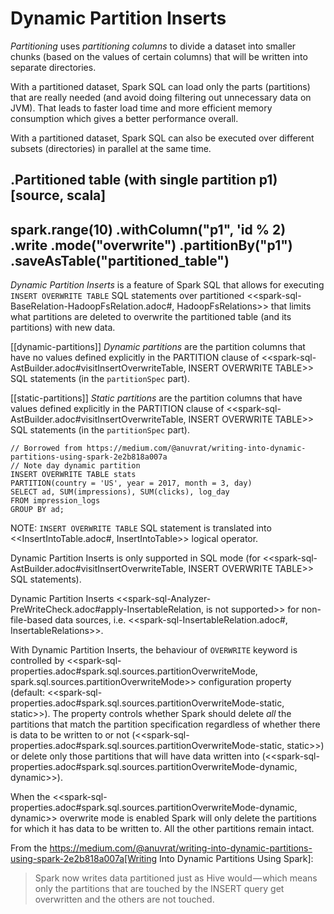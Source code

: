 # Dynamic Partition Inserts

*Partitioning* uses *partitioning columns* to divide a dataset into smaller chunks (based on the values of certain columns) that will be written into separate directories.

With a partitioned dataset, Spark SQL can load only the parts (partitions) that are really needed (and avoid doing filtering out unnecessary data on JVM). That leads to faster load time and more efficient memory consumption which gives a better performance overall.

With a partitioned dataset, Spark SQL can also be executed over different subsets (directories) in parallel at the same time.

.Partitioned table (with single partition p1)
[source, scala]
----
spark.range(10)
  .withColumn("p1", 'id % 2)
  .write
  .mode("overwrite")
  .partitionBy("p1")
  .saveAsTable("partitioned_table")
----

*Dynamic Partition Inserts* is a feature of Spark SQL that allows for executing `INSERT OVERWRITE TABLE` SQL statements over partitioned <<spark-sql-BaseRelation-HadoopFsRelation.adoc#, HadoopFsRelations>> that limits what partitions are deleted to overwrite the partitioned table (and its partitions) with new data.

[[dynamic-partitions]]
*Dynamic partitions* are the partition columns that have no values defined explicitly in the PARTITION clause of <<spark-sql-AstBuilder.adoc#visitInsertOverwriteTable, INSERT OVERWRITE TABLE>> SQL statements (in the `partitionSpec` part).

[[static-partitions]]
*Static partitions* are the partition columns that have values defined explicitly in the PARTITION clause of <<spark-sql-AstBuilder.adoc#visitInsertOverwriteTable, INSERT OVERWRITE TABLE>> SQL statements (in the `partitionSpec` part).

```
// Borrowed from https://medium.com/@anuvrat/writing-into-dynamic-partitions-using-spark-2e2b818a007a
// Note day dynamic partition
INSERT OVERWRITE TABLE stats
PARTITION(country = 'US', year = 2017, month = 3, day)
SELECT ad, SUM(impressions), SUM(clicks), log_day
FROM impression_logs
GROUP BY ad;
```

NOTE: `INSERT OVERWRITE TABLE` SQL statement is translated into <<InsertIntoTable.adoc#, InsertIntoTable>> logical operator.

Dynamic Partition Inserts is only supported in SQL mode (for <<spark-sql-AstBuilder.adoc#visitInsertOverwriteTable, INSERT OVERWRITE TABLE>> SQL statements).

Dynamic Partition Inserts <<spark-sql-Analyzer-PreWriteCheck.adoc#apply-InsertableRelation, is not supported>> for non-file-based data sources, i.e. <<spark-sql-InsertableRelation.adoc#, InsertableRelations>>.

With Dynamic Partition Inserts, the behaviour of `OVERWRITE` keyword is controlled by <<spark-sql-properties.adoc#spark.sql.sources.partitionOverwriteMode, spark.sql.sources.partitionOverwriteMode>> configuration property (default: <<spark-sql-properties.adoc#spark.sql.sources.partitionOverwriteMode-static, static>>). The property controls whether Spark should delete *all* the partitions that match the partition specification regardless of whether there is data to be written to or not (<<spark-sql-properties.adoc#spark.sql.sources.partitionOverwriteMode-static, static>>) or delete only those partitions that will have data written into (<<spark-sql-properties.adoc#spark.sql.sources.partitionOverwriteMode-dynamic, dynamic>>).

When the <<spark-sql-properties.adoc#spark.sql.sources.partitionOverwriteMode-dynamic, dynamic>> overwrite mode is enabled Spark will only delete the partitions for which it has data to be written to. All the other partitions remain intact.

From the https://medium.com/@anuvrat/writing-into-dynamic-partitions-using-spark-2e2b818a007a[Writing Into Dynamic Partitions Using Spark]:

> Spark now writes data partitioned just as Hive would — which means only the partitions that are touched by the INSERT query get overwritten and the others are not touched.
